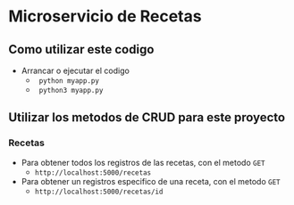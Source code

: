 # Microservicio de Recetas

## Como utilizar este codigo

* Arrancar o ejecutar el codigo
  <ul>
    <li><code> python myapp.py </code></li>
    <li><code> python3 myapp.py </code></li>
  </ul>


## Utilizar los metodos de CRUD para este proyecto

### Recetas

* Para obtener todos los registros de las recetas, con el metodo <code>GET</code>
  <ul>
    <li> <code>http://localhost:5000/recetas</code></li>
  </ul>
* Para obtener un registros especifico de una receta, con el metodo <code>GET</code>
  <ul>
    <li> <code>http://localhost:5000/recetas/id</code></li>
  </ul>
